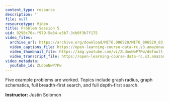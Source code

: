 ```yaml
---
content_type: resource
description: ''
file: null
resourcetype: Video
title: Problem Session 5
uid: 9298c70a-f979-5e84-e5b7-3cb9f3b7f175
video_files:
  archive_url: https://archive.org/download/MIT6.006S20/MIT6_006S20_03_13_Problem_Session_5_300k.mp4
  video_captions_file: https://open-learning-course-data-rc.s3.amazonaws.com/6-006-introduction-to-algorithms-spring-2020/3a3391943cf5569d9ac47694e9f78123_ZLdooNwP7Pw.vtt
  video_thumbnail_file: https://img.youtube.com/vi/ZLdooNwP7Pw/default.jpg
  video_transcript_file: https://open-learning-course-data-rc.s3.amazonaws.com/6-006-introduction-to-algorithms-spring-2020/d4c6cd4cb920228df44967bf82eb501c_ZLdooNwP7Pw.pdf
video_metadata:
  youtube_id: ZLdooNwP7Pw
---
```


Five example problems are worked. Topics include graph radius, graph schematics, full breadth-first search, and full depth-first search.

**Instructor:** Justin Solomon